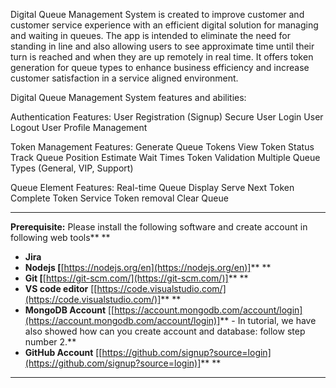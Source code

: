 Digital Queue Management System is created to improve customer and customer service experience with an efficient digital solution for managing and waiting in queues. The app is intended to eliminate the need for standing in line and also allowing users to see approximate time until their turn is reached and when they are up remotely in real time. It offers token generation for queue types to enhance business efficiency and increase customer satisfaction in a service aligned environment.

Digital Queue Management System features and abilities:

Authentication Features:
    User Registration (Signup)
    Secure User Login
	User Logout
	User Profile Management

Token Management Features:
	Generate Queue Tokens
	View Token Status
	Track Queue Position
	Estimate Wait Times
	Token Validation
	Multiple Queue Types (General, VIP, Support)

Queue Element Features:
	Real-time Queue Display
	Serve Next Token
	Complete Token Service
	Token removal
	Clear Queue

---

**Prerequisite:** Please install the following software and create account in following web tools** **
* **Jira**
* **Nodejs [**[https://nodejs.org/en](https://nodejs.org/en)]** **
* **Git [**[https://git-scm.com/](https://git-scm.com/)]** **
* **VS code editor** [[https://code.visualstudio.com/](https://code.visualstudio.com/)]** **
* **MongoDB Account** [[https://account.mongodb.com/account/login](https://account.mongodb.com/account/login)]** - In tutorial, we have also showed how can you create account and database: follow step number 2.**
* **GitHub Account** [[https://github.com/signup?source=login](https://github.com/signup?source=login)]** **

---



